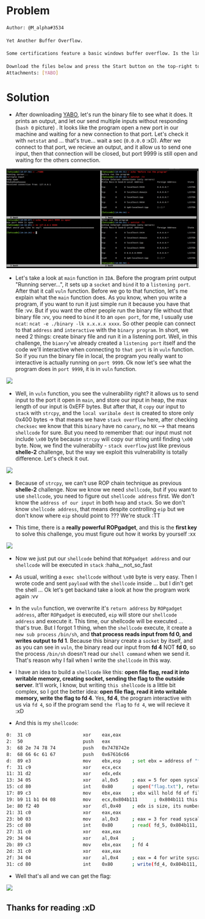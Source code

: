 # Problem

```sh
Author: @M_alpha#3534

Yet Another Buffer Overflow.

Some certifications feature a basic windows buffer overflow. Is the linux version really that different?

Download the files below and press the Start button on the top-right to begin this challenge.
Attachments: [YABO] 
```

# Solution
- After downloading [YABO](challenge/YABO), let's run the binary file to see what it does. It prints an output, and let our send multiple inputs without responding (`bash 0` picture) . It looks like the program open a new port in our machine and waiting for a new connection to that port. Let's check it with `netstat` and ... that's true... wait a sec (`0.0.0.0` :xD). After we connect to that port, we recieve an output, and it allow us to send one input, then that connection will be closed, but port 9999 is still open and waiting for the others connection.  


<img src="tmp/begin.png">

- Let's take a look at `main` function in `IDA`. Before the program print output "Running server...", it sets up a `socket` and `bind` it to a `listening port`. After that it call `vuln` function. Before we go to that function, let's me explain what the `main` function does. As you know, when you write a program, if you want to run it just simple run it because you have that file :vv. But if you want the other people run the binary file without that binary file :vv, you need to `bind` it to an `open port`, for me, I usually use `ncat`: `ncat -e ./binary -lk x.x.x.x xxxx`. So other people can connect to that `address` and `interactive` with the `binary program`. In short, we need 2 things: create binary file and run it in a listening port. Well, in this challenge, the `bianry`'ve already created a `listening port` itself and the code we'll interactive when connecting to `that port` is in `vuln` function. So if you run the binary file in local, the program you really want to interactive is actually running on `port 9999`. Ok now let's see what the program does in `port 9999`, it is in `vuln` function.

<img src="ida_main.png">


- Well, in `vuln` function, you see the vulnerability right? it allows us to send input to the port it open in `main`, and store our input in heap, the max length of our input is 0xEFF bytes. But after that, it `copy` our input to `stack` with `strcpy`, and the `local varibale dest` is created to store only 0x400 bytes -> that means we have `stack overflow` here, after checking `checksec` we know that this `binary` have no `canary`, no `NX` --> that means `shellcode` for sure. But you need to remember that: our input must not include `\x00` byte because `strcpy` will copy our string until finding `\x00` byte. Now, we find the vulnerabilty - `stack overflow` just like previous **shelle-2** challenge, but the way we exploit this vulnerability is totally difference. Let's check it out. 


<img src="vuln.png">


- Because of `strcpy`, we can't use ROP chain technique as previous **shelle-2** challenge. Now we know we need `shellcode`, but if you want to use `shellcode`, you need to figure out `shellcode address` first. We don't know the `address of our input` in both `heap` and `stack`. So we don't know `shellcode address`, that means despite controlling `eip` but we don't know where `eip` should point to ??? We're stuck :TT 

- This time, there is a **really powerful ROPgadget**, and this is the **first key** to solve this challenge, you must figure out how it works by yourself :xx

<img src="pushrsp.png">

- Now we just put our `shellcode` behind that `ROPgadget address` and our `shellcode` will be executed in `stack` :haha__not_so_fast

- As usual, writing a `exec shellcode` without `\x00` byte is very easy. Then I wrote code and sent `payload` with the `shellcode` inside ... but I din't get the shell ... Ok let's get backand  take a look at how the program work again :vv

- In the `vuln` function, we overwrite it's `return address` by `ROPgadget address`, after `ROPgadget` is executed, `eip` will store our `shellcode address` and execute it. This time, our shellcode will be executed ... that's true. But I forgot 1 thing, when the `shellcode` execute, it create a `new sub process` `/bin/sh`, and **that process reads input from fd 0, and writes output to fd 1**. Because this binary create a `socket` by itself, and as you can see in `vuln`, the binary read our input from **fd 4** NOT **fd 0**, so the process `/bin/sh` doesn't read our `shell command` when we send it. That's reason why I fail when I write the `shellcode` in this way.

- I have an idea to build a `shellcode` like this: **open file flag, read it into writable memory, creating socket, sending the flag to the outside server**. It'll work, I know, but writing `this shellcode` is a little bit complex, so I got the better idea: **open file flag, read it into writable memory, write the flag to fd 4**. Yes, **fd 4**, the program interactive with us via `fd 4`, so if the program send `the flag` to `fd 4`, we will recieve it :xD 

- And this is my `shellcode`:

```sh
0:  31 c0                   xor    eax,eax
2:  50                      push   eax
3:  68 2e 74 78 74          push   0x7478742e
8:  68 66 6c 61 67          push   0x67616c66
d:  89 e3                   mov    ebx,esp    ; set ebx = address of "flag.txt"
f:  31 c9                   xor    ecx,ecx
11: 31 d2                   xor    edx,edx
13: 34 05                   xor    al,0x5     ; eax = 5 for open syscall-32bit
15: cd 80                   int    0x80       ; open("flag.txt"), return value is **fd** of file flag.txt and its stored in eax
17: 89 c3                   mov    ebx,eax    ; ebx will hold fd of file flag.txt, if I am not wrong, its 5
19: b9 11 b1 04 08          mov    ecx,0x804b111      ; 0x804b111 this is a writable address
1e: 80 f2 40                xor    dl,0x40    ; edx is size, its number of byte in file flag.txt will stored in this address 0x804b111
21: 31 c0                   xor    eax,eax
23: b0 03                   mov    al,0x3     ; eax = 3 for read syscall-32bit
25: cd 80                   int    0x80       ; read( fd_5, 0x804b111, 0x40 )
27: 31 c0                   xor    eax,eax
29: 34 04                   xor    al,0x4     ; 
2b: 89 c3                   mov    ebx,eax    ; fd 4
2d: 31 c0                   xor    eax,eax
2f: 34 04                   xor    al,0x4     ; eax = 4 for write syscall-32bit, ecx and edx is the same as previous read syscall
31: cd 80                   int    0x80       ; write(fd_4, 0x804b111, 0x40)
```

- Well that's all and we can get the flag:

<img src="flag.png">


## Thanks for reading :xD